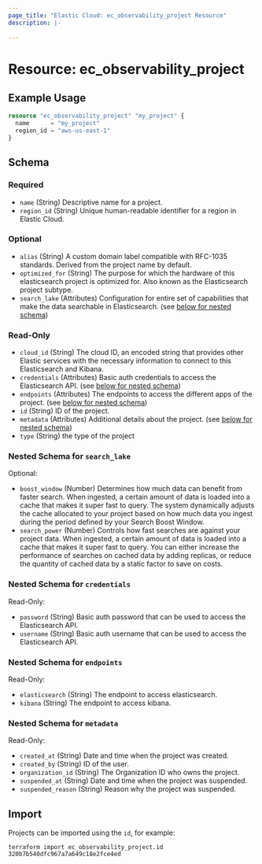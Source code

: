 ```yaml
---
page_title: "Elastic Cloud: ec_observability_project Resource"
description: |-
  
---
```


# Resource: ec_observability_project



## Example Usage

```terraform
resource "ec_observability_project" "my_project" {
  name      = "my_project"
  region_id = "aws-us-east-1"
}
```

<!-- schema generated by tfplugindocs -->
## Schema

### Required

- `name` (String) Descriptive name for a project.
- `region_id` (String) Unique human-readable identifier for a region in Elastic Cloud.

### Optional

- `alias` (String) A custom domain label compatible with RFC-1035 standards. Derived from the project name by default.
- `optimized_for` (String) The purpose for which the hardware of this elasticsearch project is optimized for. Also known as the Elasticsearch project subtype.
- `search_lake` (Attributes) Configuration for entire set of capabilities that make the data searchable in Elasticsearch. (see [below for nested schema](#nestedatt--search_lake))

### Read-Only

- `cloud_id` (String) The cloud ID, an encoded string that provides other Elastic services with the necessary information to connect to this Elasticsearch and Kibana.
- `credentials` (Attributes) Basic auth credentials to access the Elasticsearch API. (see [below for nested schema](#nestedatt--credentials))
- `endpoints` (Attributes) The endpoints to access the different apps of the project. (see [below for nested schema](#nestedatt--endpoints))
- `id` (String) ID of the project.
- `metadata` (Attributes) Additional details about the project. (see [below for nested schema](#nestedatt--metadata))
- `type` (String) the type of the project

<a id="nestedatt--search_lake"></a>
### Nested Schema for `search_lake`

Optional:

- `boost_window` (Number) Determines how much data can benefit from faster search. When ingested, a certain amount of data is loaded into a cache that makes it super fast to query. The system dynamically adjusts the cache allocated to your project based on how much data you ingest during the period defined by your Search Boost Window.
- `search_power` (Number) Controls how fast searches are against your project data. When ingested, a certain amount of data is loaded into a cache that makes it super fast to query. You can either increase the performance of searches on cached data by adding replicas, or reduce the quantity of cached data by a static factor to save on costs.


<a id="nestedatt--credentials"></a>
### Nested Schema for `credentials`

Read-Only:

- `password` (String) Basic auth password that can be used to access the Elasticsearch API.
- `username` (String) Basic auth username that can be used to access the Elasticsearch API.


<a id="nestedatt--endpoints"></a>
### Nested Schema for `endpoints`

Read-Only:

- `elasticsearch` (String) The endpoint to access elasticsearch.
- `kibana` (String) The endpoint to access kibana.


<a id="nestedatt--metadata"></a>
### Nested Schema for `metadata`

Read-Only:

- `created_at` (String) Date and time when the project was created.
- `created_by` (String) ID of the user.
- `organization_id` (String) The Organization ID who owns the project.
- `suspended_at` (String) Date and time when the project was suspended.
- `suspended_reason` (String) Reason why the project was suspended.

## Import

Projects can be imported using the `id`, for example:

```shell
terraform import ec_observability_project.id 320b7b540dfc967a7a649c18e2fce4ed
```
